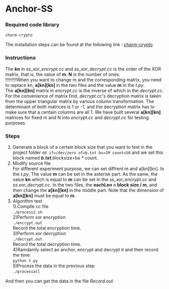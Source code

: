 
Anchor-SS
===

### Required code library
`charm-crypto`


The installation steps can be found at the following link :  [charm-crypto](https://blog.csdn.net/qq_34823530/article/details/96605662)

### Instructions  
 The **kn** in *ss_xor_encrypt.cc* and *ss_xor_decrypt.cc* is the order of the XOR matrix, that is, the value of **m**. **N** is the number of ones.  
 !!!!!!!!!When you want to change m and the corresponding matrix, you need to replace kn, **a[kn][kn]**  in the two files and the value **m** in the *t.py*.  
 The **a[kn][kn]** matrix in *encrypt.cc* is the inverse of which in the *decrypt.cc*. For the convenience of matrix find, *decrypt.cc*'s decryption matrix is taken from the upper triangular matrix by various column transformation. The determinant of both matrices is 1 or -1, and the decryption matrix has to make sure that a centain columns are all 1. We have built several **a[kn][kn]** matrices for fixed m and N into *encrypt.cc* and *decrypt.cc* for testing purposes.
### Steps  
1. Generate a block of a certain block size that you want to test in the project folder
`dd if=/dev/zero of=b.txt bs=1M count=50`
and we set this block named ***b.txt***,blocksize=bs * count.
1. Modify source file  
For different experiment purpose, we can set diffrent m and a[kn][kn].
In the *t.py*, The value **m** can be set in the asterisk part. As the same, the value **kn** which is equal to **m** can be set in the *ss_xor_encrypt.cc* and *ss.xor_decrypt.cc*. In the two files, the **eachLen = block size / m**, and then change the **a[kn][kn]** in the middle part. Note that the dimension of **a[kn][kn]** must be equal to **m**.
1. Algorithm test  
1).Compile cc file  
`./process2.sh`  
2)Perform xor encryption  
`./encrypt.out`  
Record the total encryption time.  
3)Perform xor decryption  
`./decrypt.out`  
Record the total decryption time.  
4)Ramdamly select an anchor, encrypt and decrypt it and then record the time  
`python t.py`  
5)Process the data in the previous step  
`./processall`  

And then you can get the data in the file *Record.out*.

